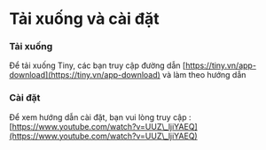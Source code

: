 # Tải xuống và cài đặt

### Tải xuống

Để tải xuống Tiny, các bạn truy cập đường dẫn [https://tiny.vn/app-download](https://tiny.vn/app-download) và làm theo hướng dẫn

### Cài đặt

Để xem hướng dẫn cài đặt, bạn vui lòng truy cập : [https://www.youtube.com/watch?v=UUZ\_ljiYAEQ](https://www.youtube.com/watch?v=UUZ\_ljiYAEQ)

